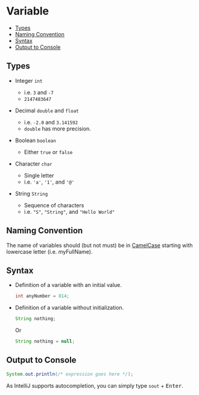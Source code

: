 # Variable

+ [Types](#types)
+ [Naming Convention](#naming-convention)
+ [Syntax](#syntax)
+ [Output to Console](#output-to-console)

## Types

+ Integer `int`
  + i.e. `3` and `-7`
  + `2147483647`
  
+ Decimal `double` and `float`
  + i.e. `-2.0` and `3.141592`
  + `double` has more precision.
  
+ Boolean `boolean`
  + Either `true` or `false`
  
+ Character `char`
  + Single letter
  + i.e. `'a'`, `'1'`, and `'@'`
  
+ String `String`
  + Sequence of characters
  + i.e. `"S"`, `"String"`, and `"Hello World"`
  
## Naming Convention

The name of variables should (but not must) be in [CamelCase](https://en.wikipedia.org/wiki/Camel_case) starting with lowercase letter (i.e. myFullName).

## Syntax

+ Definition of a variable with an initial value.
  ```java
  int anyNumber = 814;
  ```

+ Definition of a variable without initialization.
  ```java
  String nothing;
  ```
  Or
  ```java
  String nothing = null;
  ```

## Output to Console

```java
System.out.println(/* expression goes here */);
```

As IntelliJ supports autocompletion, you can simply type `sout` + <kbd>Enter</kbd>.
